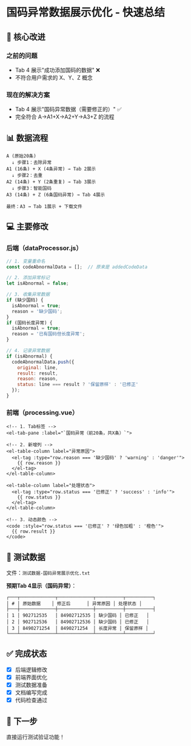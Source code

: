 # 国码异常数据展示优化 - 快速总结

## 🎯 核心改进

### 之前的问题
- Tab 4 展示"成功添加国码的数据" ❌
- 不符合用户需求的 X、Y、Z 概念

### 现在的解决方案
- Tab 4 展示"国码异常数据（需要修正的）" ✅
- 完全符合 A→A1+X→A2+Y→A3+Z 的流程

## 📊 数据流程

```
A (原始20条)
  ↓ 步骤1：去除异常
A1 (16条) + X (4条异常) → Tab 2展示
  ↓ 步骤2：去重
A2 (14条) + Y (2条重复) → Tab 3展示
  ↓ 步骤3：智能国码
A3 (14条) + Z (6条国码异常) → Tab 4展示

最终：A3 → Tab 1展示 + 下载文件
```

## 💻 主要修改

### 后端（dataProcessor.js）

```javascript
// 1. 变量重命名
const codeAbnormalData = [];  // 原来是 addedCodeData

// 2. 添加异常标记
let isAbnormal = false;

// 3. 收集异常数据
if (缺少国码) {
  isAbnormal = true;
  reason = '缺少国码';
}
if (国码长度异常) {
  isAbnormal = true;
  reason = '已有国码但长度异常';
}

// 4. 记录异常数据
if (isAbnormal) {
  codeAbnormalData.push({
    original: line,
    result: result,
    reason: reason,
    status: line === result ? '保留原样' : '已修正'
  });
}
```

### 前端（processing.vue）

```vue
<!-- 1. Tab标签 -->
<el-tab-pane :label="`国码异常（前20条，共X条）`">

<!-- 2. 新增列 -->
<el-table-column label="异常原因">
  <el-tag :type="row.reason === '缺少国码' ? 'warning' : 'danger'">
    {{ row.reason }}
  </el-tag>
</el-table-column>

<el-table-column label="处理状态">
  <el-tag :type="row.status === '已修正' ? 'success' : 'info'">
    {{ row.status }}
  </el-tag>
</el-table-column>

<!-- 3. 动态颜色 -->
<code :style="row.status === '已修正' ? '绿色加粗' : '橙色'">
  {{ row.result }}
</code>
```

## 🧪 测试数据

文件：`测试数据-国码异常展示优化.txt`

**预期Tab 4显示（国码异常）**：
```
┌───┬─────────────┬─────────────┬──────────┬──────────┐
│ # │ 原始数据    │ 修正后      │ 异常原因 │ 处理状态 │
├───┼─────────────┼─────────────┼──────────┼──────────┤
│ 1 │ 902712535   │ 84902712535 │ 缺少国码 │ 已修正   │
│ 2 │ 902712536   │ 84902712536 │ 缺少国码 │ 已修正   │
│ 3 │ 8490271254  │ 8490271254  │ 长度异常 │ 保留原样 │
└───┴─────────────┴─────────────┴──────────┴──────────┘
```

## ✅ 完成状态

- [x] 后端逻辑修改
- [x] 前端界面优化
- [x] 测试数据准备
- [x] 文档编写完成
- [x] 代码检查通过

## 🚀 下一步

直接运行测试验证功能！
